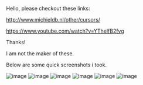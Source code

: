 Hello, please checkout these links:

http://www.michieldb.nl/other/cursors/

https://www.youtube.com/watch?v=YThelfB2fvg

Thanks!

I am not the maker of these.

Below are some quick screenshots i took.

![image](https://user-images.githubusercontent.com/22477378/177916102-0b11a708-489d-4890-8735-098134ff9e08.png)
![image](https://user-images.githubusercontent.com/22477378/177916505-4e2f076d-bc09-484e-9dfa-b5faf2b46754.png)
![image](https://user-images.githubusercontent.com/22477378/177916177-2087c109-4b36-4a36-8554-587d628b8426.png)
![image](https://user-images.githubusercontent.com/22477378/177916245-aa04d307-1225-4d64-a380-194538aa7ad9.png)
![image](https://user-images.githubusercontent.com/22477378/177916263-10159377-234a-4041-a548-c2d40c126556.png)
![image](https://user-images.githubusercontent.com/22477378/177916297-40cf6214-3a1a-440a-af1a-347a2ecb789d.png)

